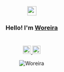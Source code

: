 <h3 align="center"><img src="https://media.giphy.com/media/hvRJCLFzcasrR4ia7z/giphy.gif" width="25px" height="25px"></h3><h3 align="center"> Hello! I'm <a href="https://woreira.github.io/">Woreira</a></h3>
<h1></h1>
<p align="center">
  <a href="https://www.linkedin.com/in/woreira/">
    <img alt="Woreira's Linkedin" width="22px" src="https://upload.wikimedia.org/wikipedia/commons/8/81/LinkedIn_icon.svg" />
  </a>
   <a href="https://twitter.com/Woreira">
    <img alt="Woreira's Twitter" width="22px" src="https://upload.wikimedia.org/wikipedia/commons/6/6f/Logo_of_Twitter.svg" />
  </a>
</p>

<p align="center">
  <img src="https://github-readme-stats.vercel.app/api?username=Woreira&show_icons=true&theme=gotham&hide=issues,prs,contribs&include_all_commits=true&rank_icon=percentile" alt="Woreira"/>
</p>

